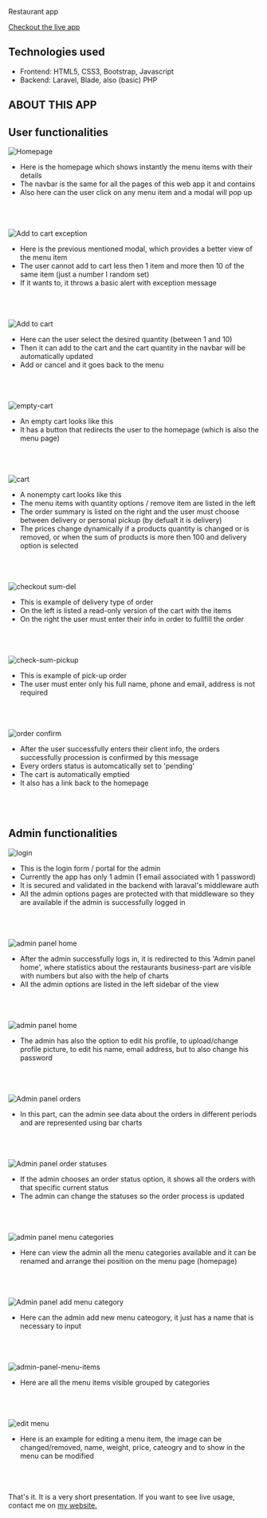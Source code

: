<p>Restaurant app</p>

<a href="restaurant.stellijanos.com">Checkout the live app</a>


## Technologies used
- Frontend: HTML5, CSS3, Bootstrap, Javascript
- Backend: Laravel, Blade, also (basic) PHP


## ABOUT THIS APP

## User functionalities

![Homepage](https://restaurant.stellijanos.com/storage/app/public/images/documentation/homepage.png)
- Here is the homepage which shows instantly the menu items with their details
- The navbar is the same for all the pages of this web app it and contains
- Also here can the user click on any menu item and a modal will pop up
<br><br><br><br>

![Add to cart exception](https://restaurant.stellijanos.com/storage/app/public/images/documentation/add-to-cart-exception.png)
- Here is the previous mentioned modal, which provides a better view of the menu item
- The user cannot add to cart less then 1 item and more then 10 of the same item (just a number I random set)
- If it wants to, it throws a basic alert with exception message
<br><br><br><br>

![Add to cart](https://restaurant.stellijanos.com/storage/app/public/images/documentation/add-to-cart.png)
- Here can the user select the desired quantity (between 1 and 10)
- Then it can add to the cart and the cart quantity in the navbar will be automatically updated
- Add or cancel and it goes back to the menu 
<br><br><br><br>

![empty-cart](https://restaurant.stellijanos.com/storage/app/public/images/documentation/empty-cart.png)
- An empty cart looks like this
- It has a button that redirects the user to the homepage (which is also the menu page)
<br><br><br><br>

![cart](https://restaurant.stellijanos.com/storage/app/public/images/documentation/cart.png)
- A nonempty cart looks like this
- The menu items with quantity options / remove item are listed in the left
- The order summary is listed on the right and the user must choose between delivery or personal pickup (by defualt it is delivery)
- The prices change dynamically if a products quantity is changed or is removed, or when the sum of products is more then 100 and delivery option is selected 
<br><br><br><br>

![checkout sum-del](https://restaurant.stellijanos.com/storage/app/public/images/documentation/checkout-summary-delivery.png)
- This is example of delivery type of order
- On the left is listed a read-only version of the cart with the items
- On the right the user must enter their info in order to fullfill the order
<br><br><br><br>

![check-sum-pickup](https://restaurant.stellijanos.com/storage/app/public/images/documentation/checkout-summary-pickup.png)
- This is example of pick-up order
- The user must enter only his full name, phone and email, address is not required
<br><br><br><br>

![order confirm](https://restaurant.stellijanos.com/storage/app/public/images/documentation/order-confirm.png)
- After the user successfully enters their client info, the orders successfully procession is confirmed by this message
- Every orders status is automcatically set to 'pending'
- The cart is automatically emptied
- It also has a link back to the homepage
<br><br><br><br>


## Admin functionalities

![login](https://restaurant.stellijanos.com/storage/app/public/images/documentation/login.png)
- This is the login form / portal for the admin
- Currently the app has only 1 admin (1 email associated with 1 password)
- It is secured and validated in the backend with laraval's middleware auth
- All the admin options pages are protected with that middleware so they are available if the admin is successfully logged in
<br><br><br><br>


![admin panel home](https://restaurant.stellijanos.com/storage/app/public/images/documentation/admin-panel-home.png)
- After the admin successfully logs in, it is redirected to this 'Admin panel home', where statistics about the restaurants business-part are visible with numbers but also with the help of charts
- All the admin options are listed in the left sidebar of the view
<br><br><br><br>

![admin panel home](https://restaurant.stellijanos.com/storage/app/public/images/documentation/admin-panel-edit-profile.png)
- The admin has also the option to edit his profile, to upload/change profile picture, to edit his name, email address, but to also change his password
<br><br><br><br>

![Admin panel orders](https://restaurant.stellijanos.com/storage/app/public/images/documentation/admin-panel-orders.png)
- In this part, can the admin see data about the orders in different periods and are represented using bar charts
<br><br><br><br>

![Admin panel order statuses](https://restaurant.stellijanos.com/storage/app/public/images/documentation/admin-panel-order-statuses.png)
- If the admin chooses an order status option, it shows all the orders with that specific current status
- The admin can change the statuses so the order process is updated
<br><br><br><br>

![admin panel menu categories](https://restaurant.stellijanos.com/storage/app/public/images/documentation/admin-panel-menu-categories.png)
- Here can view the admin all the menu categories available and it can be renamed and arrange thei position on the menu page (homepage)
<br><br><br><br>

![Admin panel add menu category](https://restaurant.stellijanos.com/storage/app/public/images/documentation/admin-panel-add-menu-category.png)
- Here can the admin add new menu cateogory, it just has a name that is necessary to input
<br><br><br><br>


![admin-panel-menu-items](https://restaurant.stellijanos.com/storage/app/public/images/documentation/admin-panel-menu-items.png)
- Here are all the menu items visible grouped by categories
<br><br><br><br>


![edit menu](https://restaurant.stellijanos.com/storage/app/public/images/documentation/admin-panel-edit-menu-item.png)
- Here is an example for editing a menu item, the image can be changed/removed, name, weight, price, cateogry and to show in the menu can be modified 
<br><br><br><br>


That's it. It is a very short presentation. If you want to see live usage, contact me on [my website.](https://stellijanos.com/cl=gh)
